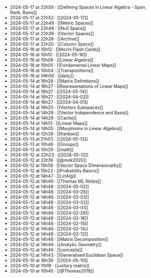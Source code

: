 - 2024-05-17 at 22h58 · [[Defining Spaces in Linear Algebra - Span, Rank, Basis]]
- 2024-05-17 at 22h52 · [[2024-05-17]]
- 2024-05-17 at 22h49 · [[Metric Spaces]]
- 2024-05-17 at 22h48 · [[Null Space]]
- 2024-05-17 at 22h39 · [[Vector Spaces]]
- 2024-05-17 at 22h28 · [[Archive]]
- 2024-05-17 at 22h20 · [[Column Space]]
- 2024-05-16 at 10h12 · [[Mochi Flash Cards]]
- 2024-05-16 at 10h10 · [[2024-05-16]]
- 2024-05-16 at 10h06 · [[Linear Algebra]]
- 2024-05-16 at 10h05 · [[Fundamental Linear Maps]]
- 2024-05-16 at 10h04 · [[Transpositions]]
- 2024-05-16 at 09h56 · [[daily]]
- 2024-05-14 at 16h28 · [[Matrix Definitions]]
- 2024-05-14 at 16h27 · [[Representations of Linear Maps]]
- 2024-05-14 at 16h27 · [[2024-05-14]]
- 2024-05-14 at 16h27 · [[2024-04-02]]
- 2024-05-14 at 16h27 · [[2024-04-01]]
- 2024-05-14 at 16h20 · [[Vectors Subspaces]]
- 2024-05-14 at 14h28 · [[Vector Independence and Basis]]
- 2024-05-14 at 14h26 · [[Cache]]
- 2024-05-14 at 14h13 · [[Linear Maps]]
- 2024-05-14 at 14h05 · [[Morphisms in Linear Algebra]]
- 2024-05-14 at 12h39 · [[Kanban]]
- 2024-05-13 at 21h03 · [[2024-05-13]]
- 2024-05-13 at 10h48 · [[Groups]]
- 2024-05-13 at 10h29 · [[math]]
- 2024-05-12 at 22h23 · [[2024-05-12]]
- 2024-05-12 at 22h18 · [[@mok2020]]
- 2024-05-12 at 15h58 · [[Vector Space Dimensionality]]
- 2024-05-12 at 15h23 · [[Probability Basics]]
- 2024-05-12 at 14h47 · [[LinAlg]]
- 2024-05-12 at 14h46 · [[Thomas ML Notes]]
- 2024-05-12 at 14h46 · [[2024-05-02]]
- 2024-05-12 at 14h46 · [[2024-03-26]]
- 2024-05-12 at 14h46 · [[2024-03-03]]
- 2024-05-12 at 14h46 · [[2024-03-02]]
- 2024-05-12 at 14h46 · [[2024-03-01]]
- 2024-05-12 at 14h46 · [[2024-02-29]]
- 2024-05-12 at 14h46 · [[2024-02-16]]
- 2024-05-12 at 14h46 · [[2024-02-15]]
- 2024-05-12 at 14h46 · [[2024-02-14]]
- 2024-05-12 at 14h46 · [[2024-02-12]]
- 2024-05-12 at 14h46 · [[Matrix Decomposition]]
- 2024-05-12 at 14h46 · [[Analytic Geometry]]
- 2024-05-12 at 14h46 · [[concepts]]
- 2024-05-12 at 14h43 · [[Generalised Euclidean Space]]
- 2024-05-10 at 16h38 · [[2024-05-10]]
- 2024-05-10 at 11h19 · [[unitary matrix]]
- 2024-05-10 at 10h45 · [[@Thomas2018]]
